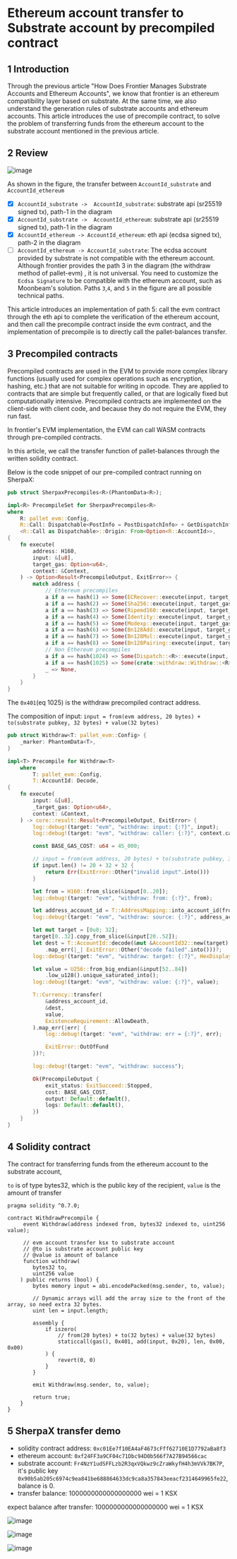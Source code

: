 #  Ethereum account transfer to Substrate account by precompiled contract

## 1 Introduction
Through the previous article "How Does Frontier Manages Substrate Accounts and Ethereum Accounts", we know that frontier is an ethereum compatibility layer based on substrate. At the same time, we also understand the generation rules of substrate accounts and ethereum accounts. This article introduces the use of precompile contract, to solve the problem of transferring funds from the ethereum account to the substrate account mentioned in the previous article.

## 2 Review

![image](https://user-images.githubusercontent.com/8869892/131976203-2b713234-6aea-4a55-b888-14d68e8f5727.png)

As shown in the figure, the transfer  between `AccountId_substrate` and `AccountId_ethereum`
- [x] `AccountId_substrate ->  AccountId_substrate`:  substrate api (sr25519 signed tx), path-1 in the diagram
- [x] `AccountId_substrate ->  AccountId_ethereum`:  substrate api (sr25519 signed tx), path-1 in the diagram
- [x] `AccountId_ethereum -> AccountId_ethereum`:  eth api (ecdsa signed tx),  path-2 in the diagram
- [ ] `AccountId_ethereum -> AccountId_substrate`: The ecdsa account provided by substrate is not compatible with the ethereum account. Although frontier provides the path 3  in the diagram (the withdraw method of pallet-evm) , it is not universal. You need to customize the `Ecdsa Signature` to be compatible with the ethereum account, such as Moonbeam's solution. Paths `3`,`4`, and `5` in the figure are all possible technical paths.

This article introduces an implementation of path 5: call the evm contract through the eth api to complete the verification of the ethereum account, and then call the precompile contract inside the evm contract, and the implementation of precompile is to directly call the pallet-balances transfer.

## 3 Precompiled contracts

Precompiled contracts are used in the EVM to provide more complex library functions (usually used for complex operations such as encryption, hashing, etc.) that are not suitable for writing in opcode. They are applied to contracts that are simple but frequently called, or that are logically fixed but computationally intensive. Precompiled contracts are implemented on the client-side with client code, and because they do not require the EVM, they run fast. 

In frontier's EVM implementation, the EVM can call WASM contracts through pre-compiled contracts.

In this article, we call the transfer function of pallet-balances through the written solidity contract.

Below is the code snippet of our pre-compiled contract running on SherpaX:

```rust
pub struct SherpaxPrecompiles<R>(PhantomData<R>);

impl<R> PrecompileSet for SherpaxPrecompiles<R>
where
    R: pallet_evm::Config,
    R::Call: Dispatchable<PostInfo = PostDispatchInfo> + GetDispatchInfo + Decode,
    <R::Call as Dispatchable>::Origin: From<Option<R::AccountId>>,
{
    fn execute(
        address: H160,
        input: &[u8],
        target_gas: Option<u64>,
        context: &Context,
    ) -> Option<Result<PrecompileOutput, ExitError>> {
        match address {
            // Ethereum precompiles
            a if a == hash(1) => Some(ECRecover::execute(input, target_gas, context)),
            a if a == hash(2) => Some(Sha256::execute(input, target_gas, context)),
            a if a == hash(3) => Some(Ripemd160::execute(input, target_gas, context)),
            a if a == hash(4) => Some(Identity::execute(input, target_gas, context)),
            a if a == hash(5) => Some(Modexp::execute(input, target_gas, context)),
            a if a == hash(6) => Some(Bn128Add::execute(input, target_gas, context)),
            a if a == hash(7) => Some(Bn128Mul::execute(input, target_gas, context)),
            a if a == hash(8) => Some(Bn128Pairing::execute(input, target_gas, context)),
            // Non Ethereum precompiles
            a if a == hash(1024) => Some(Dispatch::<R>::execute(input, target_gas, context)),
            a if a == hash(1025) => Some(crate::withdraw::Withdraw::<R>::execute(input, target_gas, context)),
            _ => None,
        }
    }
}
```

The `0x401`(eq 1025) is the withdraw precompiled contract address.

The composition of input:  `input = from(evm address, 20 bytes) + to(substrate pubkey, 32 bytes) + value(32 bytes)`

```rust
pub struct Withdraw<T: pallet_evm::Config> {
    _marker: PhantomData<T>,
}

impl<T> Precompile for Withdraw<T>
    where
        T: pallet_evm::Config,
        T::AccountId: Decode,
{
    fn execute(
        input: &[u8],
        _target_gas: Option<u64>,
        context: &Context,
    ) -> core::result::Result<PrecompileOutput, ExitError> {
        log::debug!(target: "evm", "withdraw: input: {:?}", input);
        log::debug!(target: "evm", "withdraw: caller: {:?}", context.caller);

        const BASE_GAS_COST: u64 = 45_000;

        // input = from(evm address, 20 bytes) + to(substrate pubkey, 32 bytes) + value(32 bytes)
        if input.len() != 20 + 32 + 32 {
            return Err(ExitError::Other("invalid input".into()))
        }

        let from = H160::from_slice(&input[0..20]);
        log::debug!(target: "evm", "withdraw: from: {:?}", from);

        let address_account_id = T::AddressMapping::into_account_id(from);
        log::debug!(target: "evm", "withdraw: source: {:?}", address_account_id);

        let mut target = [0u8; 32];
        target[0..32].copy_from_slice(&input[20..52]);
        let dest = T::AccountId::decode(&mut &AccountId32::new(target).encode()[..])
            .map_err(|_| ExitError::Other("decode failed".into()))?;
        log::debug!(target: "evm", "withdraw: target: {:?}", HexDisplay::from(&target));

        let value = U256::from_big_endian(&input[52..84])
            .low_u128().unique_saturated_into();
        log::debug!(target: "evm", "withdraw: value: {:?}", value);

        T::Currency::transfer(
            &address_account_id,
            &dest,
            value,
            ExistenceRequirement::AllowDeath,
        ).map_err(|err| {
            log::debug!(target: "evm", "withdraw: err = {:?}", err);

            ExitError::OutOfFund
        })?;

        log::debug!(target: "evm", "withdraw: success");

        Ok(PrecompileOutput {
            exit_status: ExitSucceed::Stopped,
            cost: BASE_GAS_COST,
            output: Default::default(),
            logs: Default::default(),
        })
    }
}
```


## 4 Solidity contract

The contract for transferring funds from the ethereum account to the substrate account,

`to` is of type bytes32, which is the public key of the recipient, 
`value` is the amount of  transfer

```solidy
pragma solidity ^0.7.0;

contract WithdrawPrecompile {
     event Withdraw(address indexed from, bytes32 indexed to, uint256 value);

     // evm account transfer ksx to substrate account
     // @to is substrate account public key
     // @value is amount of balance
     function withdraw(
        bytes32 to,
        uint256 value
    ) public returns (bool) {
        bytes memory input = abi.encodePacked(msg.sender, to, value);

        // Dynamic arrays will add the array size to the front of the array, so need extra 32 bytes.
        uint len = input.length;

        assembly {
            if iszero(
                // from(20 bytes) + to(32 bytes) + value(32 bytes)
                staticcall(gas(), 0x401, add(input, 0x20), len, 0x00, 0x00)
            ) {
                revert(0, 0)
            }
        }

        emit Withdraw(msg.sender, to, value);

        return true;
    }
}
```

## 5 SherpaX transfer demo

- solidity contract address: `0xc01Ee7f10EA4aF4673cFff62710E1D7792aBa8f3`
- ethereum account: `0xf24FF3a9CF04c71Dbc94D0b566f7A27B94566cac`
- substrate account:  `Fr4NzY1udSFFLzb2R3qxVQkwz9cZraWkyfH4h3mVVk7BK7P`,  it's public key `0x90b5ab205c6974c9ea841be688864633dc9ca8a357843eeacf2314649965fe22`,  balance is 0.
- transfer balance: 1000000000000000000 wei =  1 KSX

expect balance after transfer: 1000000000000000000 wei =  1 KSX

![image](https://user-images.githubusercontent.com/8869892/131990239-49d17073-63fd-4c10-8427-8af2fae66f27.png)

![image](https://user-images.githubusercontent.com/8869892/131985687-986b73db-bb9f-41e1-adfa-72be89ac775e.png)

![image](https://user-images.githubusercontent.com/8869892/131985808-cdcfa7c3-3d7e-4b4d-bf72-b6c7adc078f8.png)


